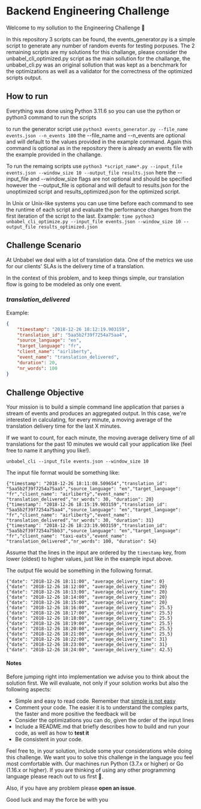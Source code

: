 # Backend Engineering Challenge


Welcome to my sollution to the Engineering Challenge 🖖

In this repository 3 scripts can be found, the events_generator.py is a simple script to generate any number of random events for testing porpuses. The 2 remaining scripts are my solutions for this challange, please consider the unbabel_cli_optimized.py script as the main sollution for the challange, the unbabel_cli.py was an original sollution that was kept as a benchmark for the optimizations as well as a validator for the correctness of the optimized scripts output.

## How to run

Everything was done using Python 3.11.6 so you can use the python or python3 command to run the scripts

to run the generator script use 
	```python3 events_generator.py --file_name events.json --n_events 100```
the --file_name and --n_events are optional and will default to the values provided in the example command. Again this command is optional as in the repository there is already an events file with the example provided in the challange.

To run the remaing scripts use
	```python3 *script_name*.py --input_file events.json --window_size 10 --output_file results.json```
here the --input_file and --window_size flags are not optional and should be specified however the --output_file is optional and will default to results.json for the unoptimized script and results_optimized.json for the optimized script.

In Unix or Unix-like systems you can use time before each command to see the runtime of each script and evaluate the performance changes from the first iteration of the script to the last. Example:
	```time python3 unbabel_cli_optimize.py --input_file events.json --window_size 10 --output_file results_optimized.json```


 

## Challenge Scenario

At Unbabel we deal with a lot of translation data. One of the metrics we use for our clients' SLAs is the delivery time of a translation. 

In the context of this problem, and to keep things simple, our translation flow is going to be modeled as only one event.

### *translation_delivered*

Example:

```json
{
	"timestamp": "2018-12-26 18:12:19.903159",
	"translation_id": "5aa5b2f39f7254a75aa4",
	"source_language": "en",
	"target_language": "fr",
	"client_name": "airliberty",
	"event_name": "translation_delivered",
	"duration": 20,
	"nr_words": 100
}
```

## Challenge Objective

Your mission is to build a simple command line application that parses a stream of events and produces an aggregated output. In this case, we're interested in calculating, for every minute, a moving average of the translation delivery time for the last X minutes.

If we want to count, for each minute, the moving average delivery time of all translations for the past 10 minutes we would call your application like (feel free to name it anything you like!).

	unbabel_cli --input_file events.json --window_size 10
	
The input file format would be something like:

	{"timestamp": "2018-12-26 18:11:08.509654","translation_id": "5aa5b2f39f7254a75aa5","source_language": "en","target_language": "fr","client_name": "airliberty","event_name": "translation_delivered","nr_words": 30, "duration": 20}
	{"timestamp": "2018-12-26 18:15:19.903159","translation_id": "5aa5b2f39f7254a75aa4","source_language": "en","target_language": "fr","client_name": "airliberty","event_name": "translation_delivered","nr_words": 30, "duration": 31}
	{"timestamp": "2018-12-26 18:23:19.903159","translation_id": "5aa5b2f39f7254a75bb3","source_language": "en","target_language": "fr","client_name": "taxi-eats","event_name": "translation_delivered","nr_words": 100, "duration": 54}

Assume that the lines in the input are ordered by the `timestamp` key, from lower (oldest) to higher values, just like in the example input above.

The output file would be something in the following format.

```
{"date": "2018-12-26 18:11:00", "average_delivery_time": 0}
{"date": "2018-12-26 18:12:00", "average_delivery_time": 20}
{"date": "2018-12-26 18:13:00", "average_delivery_time": 20}
{"date": "2018-12-26 18:14:00", "average_delivery_time": 20}
{"date": "2018-12-26 18:15:00", "average_delivery_time": 20}
{"date": "2018-12-26 18:16:00", "average_delivery_time": 25.5}
{"date": "2018-12-26 18:17:00", "average_delivery_time": 25.5}
{"date": "2018-12-26 18:18:00", "average_delivery_time": 25.5}
{"date": "2018-12-26 18:19:00", "average_delivery_time": 25.5}
{"date": "2018-12-26 18:20:00", "average_delivery_time": 25.5}
{"date": "2018-12-26 18:21:00", "average_delivery_time": 25.5}
{"date": "2018-12-26 18:22:00", "average_delivery_time": 31}
{"date": "2018-12-26 18:23:00", "average_delivery_time": 31}
{"date": "2018-12-26 18:24:00", "average_delivery_time": 42.5}
```

#### Notes

Before jumping right into implementation we advise you to think about the solution first. We will evaluate, not only if your solution works but also the following aspects:

+ Simple and easy to read code. Remember that [simple is not easy](https://www.infoq.com/presentations/Simple-Made-Easy)
+ Comment your code. The easier it is to understand the complex parts, the faster and more positive the feedback will be
+ Consider the optimizations you can do, given the order of the input lines
+ Include a README.md that briefly describes how to build and run your code, as well as how to **test it**
+ Be consistent in your code. 

Feel free to, in your solution, include some your considerations while doing this challenge. We want you to solve this challenge in the language you feel most comfortable with. Our machines run Python (3.7.x or higher) or Go (1.16.x or higher). If you are thinking of using any other programming language please reach out to us first 🙏.

Also, if you have any problem please **open an issue**. 

Good luck and may the force be with you
